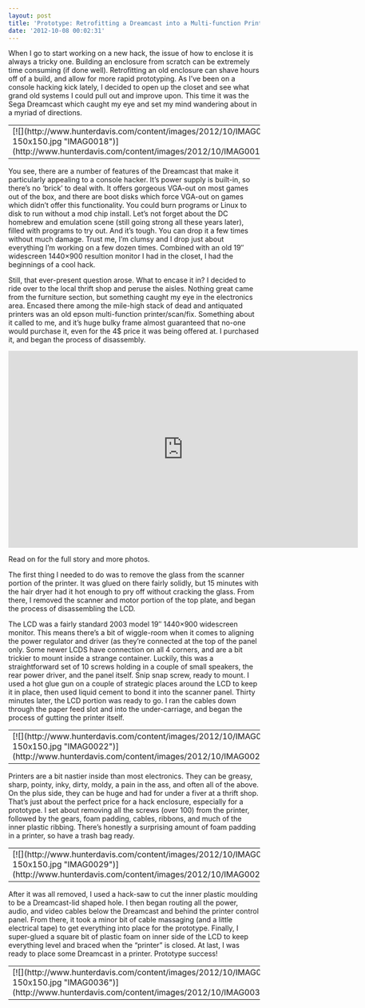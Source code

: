 ```yaml
---
layout: post
title: 'Prototype: Retrofitting a Dreamcast into a Multi-function Printer (with Video!)'
date: '2012-10-08 00:02:31'
---
```



When I go to start working on a new hack, the issue of how to enclose it is always a tricky one. Building an enclosure from scratch can be extremely time consuming (if done well). Retrofitting an old enclosure can shave hours off of a build, and allow for more rapid prototyping. As I’ve been on a console hacking kick lately, I decided to open up the closet and see what grand old systems I could pull out and improve upon. This time it was the Sega Dreamcast which caught my eye and set my mind wandering about in a myriad of directions.

<table><tr><td>[![](http://www.hunterdavis.com/content/images/2012/10/IMAG0018-150x150.jpg "IMAG0018")](http://www.hunterdavis.com/content/images/2012/10/IMAG0018.jpg)</td><td>[![](http://www.hunterdavis.com/content/images/2012/10/IMAG0020-150x150.jpg "IMAG0020")](http://www.hunterdavis.com/content/images/2012/10/IMAG0020.jpg)</td><td>[![](http://www.hunterdavis.com/content/images/2012/10/IMAG0027-150x150.jpg "IMAG0027")](http://www.hunterdavis.com/content/images/2012/10/IMAG0027.jpg)</td><td>[![](http://www.hunterdavis.com/content/images/2012/10/IMAG0032-150x150.jpg "IMAG0032")](http://www.hunterdavis.com/content/images/2012/10/IMAG0032.jpg)</td></tr></table>You see, there are a number of features of the Dreamcast that make it particularly appealing to a console hacker. It’s power supply is built-in, so there’s no ‘brick’ to deal with. It offers gorgeous VGA-out on most games out of the box, and there are boot disks which force VGA-out on games which didn’t offer this functionality. You could burn programs or Linux to disk to run without a mod chip install. Let’s not forget about the DC homebrew and emulation scene (still going strong all these years later), filled with programs to try out. And it’s tough. You can drop it a few times without much damage. Trust me, I’m clumsy and I drop just about everything I’m working on a few dozen times. Combined with an old 19″ widescreen 1440×900 resultion monitor I had in the closet, I had the beginnings of a cool hack.

Still, that ever-present question arose. What to encase it in? I decided to ride over to the local thrift shop and peruse the aisles. Nothing great came from the furniture section, but something caught my eye in the electronics area. Encased there among the mile-high stack of dead and antiquated printers was an old epson multi-function printer/scan/fix. Something about it called to me, and it’s huge bulky frame almost guaranteed that no-one would purchase it, even for the 4$ price it was being offered at. I purchased it, and began the process of disassembly.

<iframe allowfullscreen="" frameborder="0" height="394" src="http://www.youtube.com/embed/7RZ7xkqhfmA?feature=oembed" width="700"></iframe>

Read on for the full story and more photos.

The first thing I needed to do was to remove the glass from the scanner portion of the printer. It was glued on there fairly solidly, but 15 minutes with the hair dryer had it hot enough to pry off without cracking the glass. From there, I removed the scanner and motor portion of the top plate, and began the process of disassembling the LCD.

The LCD was a fairly standard 2003 model 19″ 1440×900 widescreen monitor. This means there’s a bit of wiggle-room when it comes to aligning the power regulator and driver (as they’re connected at the top of the panel only. Some newer LCDS have connection on all 4 corners, and are a bit trickier to mount inside a strange container. Luckily, this was a straightforward set of 10 screws holding in a couple of small speakers, the rear power driver, and the panel itself. Snip snap screw, ready to mount. I used a hot glue gun on a couple of strategic places around the LCD to keep it in place, then used liquid cement to bond it into the scanner panel. Thirty minutes later, the LCD portion was ready to go. I ran the cables down through the paper feed slot and into the under-carriage, and began the process of gutting the printer itself.

<table><tr><td>[![](http://www.hunterdavis.com/content/images/2012/10/IMAG0022-150x150.jpg "IMAG0022")](http://www.hunterdavis.com/content/images/2012/10/IMAG0022.jpg)</td><td>[![](http://www.hunterdavis.com/content/images/2012/10/IMAG0025-150x150.jpg "IMAG0025")](http://www.hunterdavis.com/content/images/2012/10/IMAG0025.jpg)</td><td>[![](http://www.hunterdavis.com/content/images/2012/10/IMAG0026-150x150.jpg "IMAG0026")](http://www.hunterdavis.com/content/images/2012/10/IMAG0026.jpg)</td></tr></table>Printers are a bit nastier inside than most electronics. They can be greasy, sharp, pointy, inky, dirty, moldy, a pain in the ass, and often all of the above. On the plus side, they can be huge and had for under a fiver at a thrift shop. That’s just about the perfect price for a hack enclosure, especially for a prototype. I set about removing all the screws (over 100) from the printer, followed by the gears, foam padding, cables, ribbons, and much of the inner plastic ribbing. There’s honestly a surprising amount of foam padding in a printer, so have a trash bag ready.

<table><tr><td>[![](http://www.hunterdavis.com/content/images/2012/10/IMAG0029-150x150.jpg "IMAG0029")](http://www.hunterdavis.com/content/images/2012/10/IMAG0029.jpg)</td><td>[![](http://www.hunterdavis.com/content/images/2012/10/IMAG0030-150x150.jpg "IMAG0030")](http://www.hunterdavis.com/content/images/2012/10/IMAG0030.jpg)</td><td>[![](http://www.hunterdavis.com/content/images/2012/10/IMAG0033-150x150.jpg "IMAG0033")](http://www.hunterdavis.com/content/images/2012/10/IMAG0033.jpg)</td></tr></table>After it was all removed, I used a hack-saw to cut the inner plastic moulding to be a Dreamcast-lid shaped hole. I then began routing all the power, audio, and video cables below the Dreamcast and behind the printer control panel. From there, it took a minor bit of cable massaging (and a little electrical tape) to get everything into place for the prototype. Finally, I super-glued a square bit of plastic foam on inner side of the LCD to keep everything level and braced when the “printer” is closed. At last, I was ready to place some Dreamcast in a printer. Prototype success!

<table><tr><td>[![](http://www.hunterdavis.com/content/images/2012/10/IMAG0036-150x150.jpg "IMAG0036")](http://www.hunterdavis.com/content/images/2012/10/IMAG0036.jpg)</td><td>[![](http://www.hunterdavis.com/content/images/2012/10/IMAG0039-150x150.jpg "IMAG0039")](http://www.hunterdavis.com/content/images/2012/10/IMAG0039.jpg)</td><td>[![](http://www.hunterdavis.com/content/images/2012/10/IMAG0031-150x150.jpg "IMAG0031")](http://www.hunterdavis.com/content/images/2012/10/IMAG0031.jpg)</td><td>[![](http://www.hunterdavis.com/content/images/2012/10/IMAG00351-150x150.jpg "IMAG0035")](http://www.hunterdavis.com/content/images/2012/10/IMAG00351.jpg)</td></tr></table>
